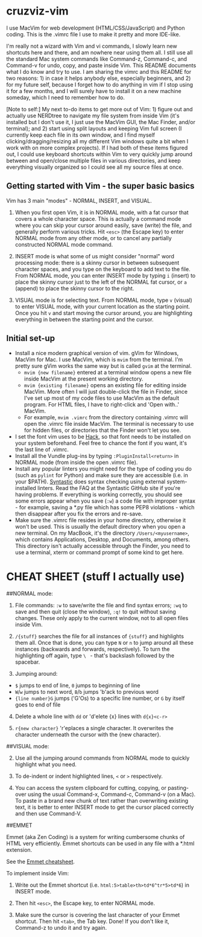 # cruzviz-vim

I use MacVim for web development (HTML/CSS/JavaScript) and Python coding. This is the .vimrc file I use to make it pretty and more IDE-like.

I'm really not a wizard with Vim and vi commands, I slowly learn new shortcuts here and there, and am nowhere near using them all. I still use all the standard Mac system commands like Command-z, Command-c, and Command-v for undo, copy, and paste inside Vim. This README documents what I do know and try to use. I am sharing the vimrc and this README for two reasons: 1) in case it helps anybody else, especially beginners, and 2) for my future self, because I forget how to do anything in vim if I stop using it for a few months, and I will surely have to install it on a new machine someday, which I need to remember how to do.

[Note to self:] My next to-do items to get more out of Vim: 1) figure out and actually use NERDtree to navigate my file system from inside Vim (it's installed but I don't use it, I just use the MacVim GUI, the Mac Finder, and/or terminal); and 2) start using split layouts and keeping Vim full screen (I currently keep each file in its own window, and I find myself clicking/dragging/resizing all my different Vim windows quite a bit when I work with on more complex projects). If I had both of these items figured out, I could use keyboard shortcuts within Vim to very quickly jump around between and open/close multiple files in various directories, and keep everything visually organized so I could see all my source files at once.

## Getting started with Vim - the super basic basics
Vim has 3 main "modes" - NORMAL, INSERT, and VISUAL.

1) When you first open Vim, it is in NORMAL mode, with a fat cursor that covers a whole character space. This is actually a command mode where you can skip your cursor around easily, save (write) the file, and generally perform various tricks. Hit `<esc>` (the Escape key) to enter NORMAL mode from any other mode, or to cancel any partially constructed NORMAL mode command.

2) INSERT mode is what some of us might consider "normal" word processing mode: there is a skinny cursor in between subsequent character spaces, and you type on the keyboard to add text to the file. From NORMAL mode, you can enter INSERT mode by typing `i` (insert) to place the skinny cursor just to the left of the NORMAL fat cursor, or `a` (append) to place the skinny cursor to the right.

3) VISUAL mode is for selecting text. From NORMAL mode, type `v` (visual) to enter VISUAL mode, with your current location as the starting point. Once you hit `v` and start moving the cursor around, you are highlighting everything in between the starting point and the cursor.

## Initial set-up
* Install a nice modern graphical version of vim. gVim for Windows, MacVim for Mac. I use MacVim, which is `mvim` from the terminal. I'm pretty sure gVim works the same way but is called `gvim` at the terminal.
  * `mvim {new filename}` entered at a terminal window opens a new file inside MacVim at the present working directory.
  * `mvim {existing filename}` opens an existing file for editing inside MacVim. More often I will just double-click the file in Finder, since I've set up most of my code files to use MacVim as the default program. For HTML files, I have to right-click and 'Open with..' MacVim.
  * For example, `mvim .vimrc` from the directory containing .vimrc will open the .vimrc file inside MacVim. The terminal is necessary to use for hidden files, or directories that the Finder won't let you see.
* I set the font vim uses to be [Hack](http://sourcefoundry.org/hack/), so that font needs to be installed on your system beforehand. Feel free to chance the font if you want, it's the last line of .vimrc.
* Install all the Vundle plug-ins by typing `:PluginInstall<return>` in NORMAL mode (from inside the open .vimrc file).
* Install any popular linters you might need for the type of coding you do (such as `pylint` for Python) and make sure they are accessible (i.e. in your $PATH). [Syntastic](https://github.com/scrooloose/syntastic) does syntax checking using external system-installed linters. Read the FAQ at the Syntastic GitHub site if you're having problems. If everything is working correctly, you should see some errors appear when you save (`:w`) a code file with improper syntax - for example, saving a *.py file which has some PEP8 violations - which then disappear after you fix the errors and re-save.
* Make sure the .vimrc file resides in your home directory, otherwise it won't be used. This is usually the default directory when you open a new terminal. On my MacBook, it's the directory `/Users/<myusername>`, which contains Applications, Desktop, and Documents, among others. This directory isn't actually accessible through the Finder, you need to use a terminal, xterm or command prompt of some kind to get here.

# CHEAT SHEET (stuff I actually use)

##NORMAL mode:

1) File commands: `:w` to save/write the file and find syntax errors; `:wq` to save and then quit (close the window), `:q!` to quit without saving changes. These only apply to the current window, not to all open files inside Vim.

2) `/{stuff}` searches the file for all instances of `{stuff}` and highlights them all. Once that is done, you can type `N` or `n` to jump around all these instances (backwards and forwards, respectively). To turn the highlighting off again, type `\ ` - that's backslash followed by the spacebar.

2) Jumping around:
  * `$` jumps to end of line, `0` jumps to beginning of line
  * `W`/`w` jumps to next word, `B`/`b` jumps 'b'ack to previous word
  * `{line number}G` jumps ('G'Os) to a specific line number, or `G` by itself goes to end of file

4) Delete a whole line with `dd` or 'd'elete {x} lines with `d{x}<c-r>`

5) `r{new character}` 'r'eplaces a single character. It overwrites the character underneath the cursor with the {new character}.

##VISUAL mode:

2) Use all the jumping around commands from NORMAL mode to quickly highlight what you need.

1) To de-indent or indent highlighted lines, `<` or `>` respectively.

3) You can access the system clipboard for cutting, copying, or pasting-over using the usual Command-x, Command-c, Command-v (on a Mac). To paste in a brand new chunk of text rather than overwriting existing text, it is better to enter INSERT mode to get the cursor placed correctly and then use Command-V.

##EMMET

Emmet (aka Zen Coding) is a system for writing cumbersome chunks of HTML very efficiently. Emmet shortcuts can be used in any file with a *.html extension.

See the [Emmet cheatsheet](http://docs.emmet.io/cheat-sheet/).

To implement inside Vim:

1) Write out the Emmet shortcut (i.e. `html:5>table>th>td*6^tr*5>td*6`) in INSERT mode.

2) Then hit `<esc>`, the Escape key, to enter NORMAL mode.

3) Make sure the cursor is covering the last character of your Emmet shortcut. Then hit `<tab>`, the Tab key. Done! If you don't like it, Command-z to undo it and try again.
